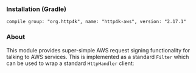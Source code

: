 ### Installation (Gradle)
```compile group: "org.http4k", name: "http4k-aws", version: "2.17.1"```

### About

This module provides super-simple AWS request signing functionality for talking to AWS services. This is implemented as a standard `Filter` which can be used to wrap a standard `HttpHandler` client:

<script src="http://gist-it.appspot.com/https://github.com/http4k/http4k/blob/master/src/docs/guide/modules/aws/example.kt"></script>

